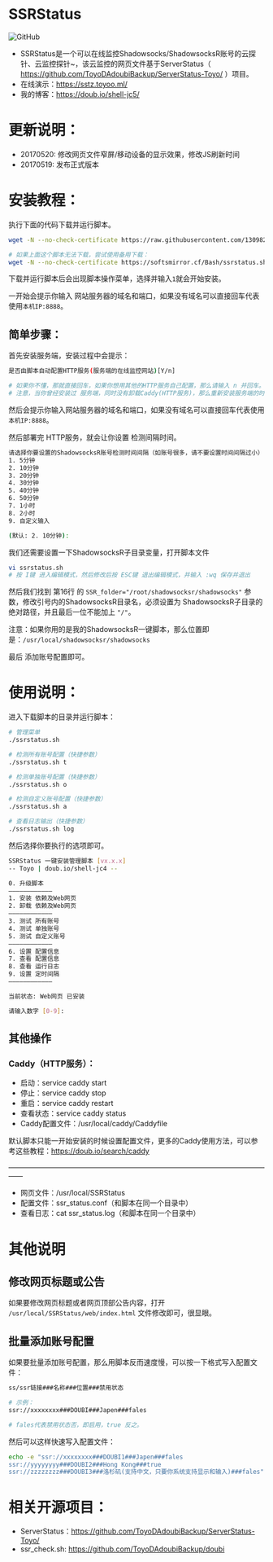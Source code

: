 # SSRStatus

![GitHub](https://img.shields.io/github/license/mashape/apistatus.svg)

* SSRStatus是一个可以在线监控Shadowsocks/ShadowsocksR账号的云探针、云监控探针~，该云监控的网页文件基于ServerStatus（ https://github.com/ToyoDAdoubiBackup/ServerStatus-Toyo/ ）项目。
* 在线演示：https://sstz.toyoo.ml/
* 我的博客：https://doub.io/shell-jc5/

# 更新说明：

* 20170520: 修改网页文件窄屏/移动设备的显示效果，修改JS刷新时间
* 20170519: 发布正式版本

# 安装教程：     

执行下面的代码下载并运行脚本。
```Bash
wget -N --no-check-certificate https://raw.githubusercontent.com/1309822767/SSRStatus/master/ssrstatus.sh && chmod +x ssrstatus.sh && bash ssrstatus.sh

# 如果上面这个脚本无法下载，尝试使用备用下载：
wget -N --no-check-certificate https://softsmirror.cf/Bash/ssrstatus.sh && chmod +x ssrstatus.sh && bash ssrstatus.sh
```
下载并运行脚本后会出现脚本操作菜单，选择并输入` 1 `就会开始安装。

一开始会提示你输入 网站服务器的域名和端口，如果没有域名可以直接回车代表使用` 本机IP:8888 `。

## 简单步骤：

首先安装服务端，安装过程中会提示：

``` bash
是否由脚本自动配置HTTP服务(服务端的在线监控网站)[Y/n]

# 如果你不懂，那就直接回车，如果你想用其他的HTTP服务自己配置，那么请输入 n 并回车。
# 注意，当你曾经安装过 服务端，同时没有卸载Caddy(HTTP服务)，那么重新安装服务端的时候，请输入 n 并回车。
```

然后会提示你输入网站服务器的域名和端口，如果没有域名可以直接回车代表使用` 本机IP:8888 `。

然后部署完 HTTP服务，就会让你设置 检测间隔时间。

``` bash
请选择你要设置的ShadowsocksR账号检测时间间隔（如账号很多，请不要设置时间间隔过小）
1. 5分钟
2. 10分钟
3. 20分钟
4. 30分钟
5. 40分钟
6. 50分钟
7. 1小时
8. 2小时
9. 自定义输入

(默认: 2. 10分钟):
```
我们还需要设置一下ShadowsocksR子目录变量，打开脚本文件

``` bash
vi ssrstatus.sh
# 按 I键 进入编辑模式，然后修改后按 ESC键 退出编辑模式，并输入 :wq 保存并退出
```
然后我们找到 第16行 的 `SSR_folder="/root/shadowsocksr/shadowsocks"` 参数，修改引号内的ShadowsocksR目录名，必须设置为 ShadowsocksR子目录的绝对路径，并且最后一位不能加上 `"/"`。

注意：如果你用的是我的ShadowsocksR一键脚本，那么位置即是：`/usr/local/shadowsocksr/shadowsocks`

最后 添加账号配置即可。

# 使用说明：

进入下载脚本的目录并运行脚本：

``` bash
# 管理菜单
./ssrstatus.sh

# 检测所有账号配置（快捷参数）
./ssrstatus.sh t

# 检测单独账号配置（快捷参数）
./ssrstatus.sh o

# 检测自定义账号配置（快捷参数）
./ssrstatus.sh a

# 查看日志输出（快捷参数）
./ssrstatus.sh log
```

然后选择你要执行的选项即可。

``` bash
SSRStatus 一键安装管理脚本 [vx.x.x]
-- Toyo | doub.io/shell-jc4 --

0. 升级脚本
————————————
1. 安装 依赖及Web网页
2. 卸载 依赖及Web网页
————————————
3. 测试 所有账号
4. 测试 单独账号
5. 测试 自定义账号
————————————
6. 设置 配置信息
7. 查看 配置信息
8. 查看 运行日志
9. 设置 定时间隔
————————————

当前状态: Web网页 已安装

请输入数字 [0-9]:
```
## 其他操作

### Caddy（HTTP服务）：

* 启动：service caddy start
* 停止：service caddy stop
* 重启：service caddy restart
* 查看状态：service caddy status
* Caddy配置文件：/usr/local/caddy/Caddyfile

默认脚本只能一开始安装的时候设置配置文件，更多的Caddy使用方法，可以参考这些教程：https://doub.io/search/caddy

——————————————————————————————————————

* 网页文件：/usr/local/SSRStatus
* 配置文件：ssr_status.conf（和脚本在同一个目录中）
* 查看日志：cat ssr_status.log（和脚本在同一个目录中）

# 其他说明

## 修改网页标题或公告

如果要修改网页标题或者网页顶部公告内容，打开 `/usr/local/SSRStatus/web/index.html` 文件修改即可，很显眼。

## 批量添加账号配置

如果要批量添加账号配置，那么用脚本反而速度慢，可以按一下格式写入配置文件：

``` bash
ss/ssr链接###名称###位置###禁用状态

# 示例：
ssr://xxxxxxxx###DOUBI###Japen###fales

# fales代表禁用状态否，即启用，true 反之。
```

然后可以这样快速写入配置文件：

``` bash
echo -e "ssr://xxxxxxxx###DOUBI1###Japen###fales
ssr://yyyyyyyy###DOUBI2###Hong Kong###true
ssr://zzzzzzzz###DOUBI3###洛杉矶(支持中文，只要你系统支持显示和输入)###fales" >> ssr_status.conf
```

# 相关开源项目： 

* ServerStatus：https://github.com/ToyoDAdoubiBackup/ServerStatus-Toyo/
* ssr_check.sh: https://github.com/ToyoDAdoubiBackup/doubi
